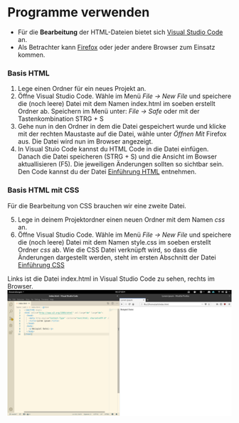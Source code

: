 # Programme verwenden

* Für die **Bearbeitung** der HTML-Dateien bietet sich [Visual Studio Code](https://code.visualstudio.com/) an.
* Als Betrachter kann [Firefox](https://www.mozilla.org/) oder jeder andere Browser zum Einsatz kommen.

### Basis HTML

1. Lege einen Ordner für ein neues Projekt an.
2. Öffne Visual Studio Code. Wähle im Menü *File -> New File* und speichere die (noch leere) Datei mit dem Namen index.html im soeben erstellt Ordner ab. Speichern im Menü unter: *File -> Safe* oder mit der Tastenkombination STRG + S
3. Gehe nun in den Ordner in dem die Datei gespeichert wurde und klicke mit der rechten Maustaste auf die Datei, wähle unter *Öffnen Mit* Firefox aus. Die Datei wird nun im Browser angezeigt.
4. In Visual Stuio Code kannst du HTML Code in die Datei einfügen. Danach die Datei speicheren (STRG + S) und die Ansicht im Bowser aktuallisieren (F5). Die jeweiligen Änderungen sollten so sichtbar sein.
Den Code kannst du der Datei [Einführung HTML](https://github.com/pheonton/webdesign/blob/master/01_HTML.md#einf%C3%BChrung-html) entnehmen.

### Basis HTML mit CSS

Für die Bearbeitung von CSS brauchen wir eine zweite Datei.

5. Lege in deinem Projektordner einen neuen Ordner mit dem Namen *css* an.
6. Öffne Visual Studio Code. Wähle im Menü *File -> New File* und speichere die (noch leere) Datei mit dem Namen style.css im soeben erstellt Ordner *css* ab. Wie die CSS Datei verknüpft wird, so dass die Änderungen dargestellt werden, steht im ersten Abschnitt der Datei [Einführung CSS](https://github.com/pheonton/webdesign/blob/master/02_CSS.md#einf%C3%BChrung-css3)


Links ist die Datei index.html in Visual Studio Code zu sehen, rechts im Browser.
![Visual Studio Code und Firefox](https://raw.githubusercontent.com/pheonton/webdesign/master/images/screen_vsc_firefox_01.png)
